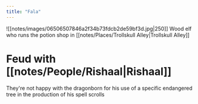 ```yaml
---
title: "Fala"
---
```

![[notes/images/06506507846a2f34b73fdcb2de59bf3d.jpg|250]]
Wood elf who runs the potion shop in [[notes/Places/Trollskull Alley|Trollskull Alley]]
# Feud with [[notes/People/Rishaal|Rishaal]]
They're not happy with the dragonborn for his use of a specific endangered tree in the production of his spell scrolls

